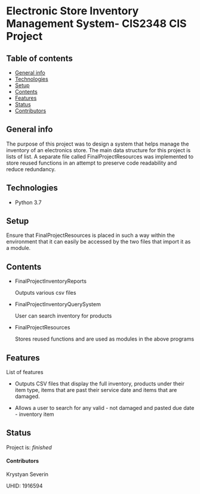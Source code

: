 # Electronic Store Inventory Management System- CIS2348 CIS Project

## Table of contents
* [General info](#general-info)
* [Technologies](#technologies)
* [Setup](#setup)
* [Contents](#contents)
* [Features](#features)
* [Status](#status)
* [Contributors](#contributors)


## General info
The purpose of this project was to design a system that helps manage the inventory of an electronics store.
The main data structure for this project is lists of list.
A separate file called FinalProjectResources was implemented to store reused functions in an attempt to preserve code readability and reduce redundancy.

## Technologies
* Python 3.7

## Setup
Ensure that FinalProjectResources is placed in such a way within the environment that it can easily be accessed by the two files that import it as a module.

## Contents
* FinalProjectInventoryReports

    Outputs various csv files

* FinalProjectInventoryQuerySystem

    User can search inventory for products

* FinalProjectResources

    Stores reused functions and are used as modules in the above programs

## Features
List of features
* Outputs CSV files that display the full inventory, products under their item type, items that are past their service date and items that are damaged.

* Allows a user to search for any valid - not damaged and pasted due date - inventory item 

## Status
Project is: _finished_

#### Contributors
Krystyan Severin

UHID: 1916594
